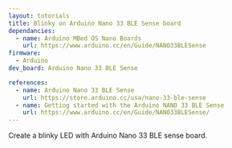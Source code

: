 ```yaml
---
layout: tutorials
title: Blinky on Arduino Nano 33 BLE Sense board
dependancies:
  - name: Arduino MBed OS Nano Boards
    url: https://www.arduino.cc/en/Guide/NANO33BLESense
firmware:
  - Arduino
dev_board: Arduino Nano 33 BLE Sense

references:
  - name: Arduino Nano 33 BLE Sense
    url: https://store.arduino.cc/usa/nano-33-ble-sense
  - name: Getting started with the Arduino NANO 33 BLE Sense
    url: https://www.arduino.cc/en/Guide/NANO33BLESense/
---
```


Create a blinky LED with Arduino Nano 33 BLE sense board.
